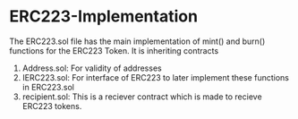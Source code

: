 # ERC223-Implementation

The ERC223.sol file has the main implementation of mint() and burn() functions for the ERC223 Token.
It is inheriting contracts 
1. Address.sol: For validity of addresses
2. IERC223.sol: For interface of ERC223 to later implement these functions in ERC223.sol
3. recipient.sol: This is a reciever contract which is made to recieve ERC223 tokens.
